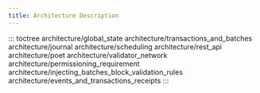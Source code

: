 ```yaml
---
title: Architecture Description
---
```


::: toctree
architecture/global_state architecture/transactions_and_batches
architecture/journal architecture/scheduling architecture/rest_api
architecture/poet architecture/validator_network
architecture/permissioning_requirement
architecture/injecting_batches_block_validation_rules
architecture/events_and_transactions_receipts
:::
